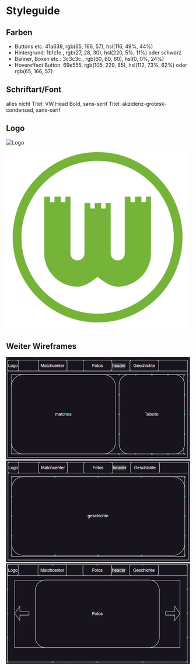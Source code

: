 # Styleguide
## Farben
- Buttons etc. 41a639, rgb(65, 166, 57), hsl(116, 49%, 44%)
- Hintergrund: 1b1c1e., rgb(27, 28, 30), hsl(220, 5%, 11%) oder schwarz
- Banner, Boxen etc.: 3c3c3c., rgb(60, 60, 60), hsl(0, 0%, 24%)
- Hovereffect Button: 69e555, rgb(105, 229, 85), hsl(112, 73%, 62%) oder rgb(65, 166, 57)
## Schriftart/Font
alles nicht Titel: VW Head Bold, sans-serif
Titel: akzidenz-grotesk-condensed, sans-serif
## Logo
![Logo]()
![Logo alt](./images/logo_alt.png)
## Weiter Wireframes
![matchcenter](./images/matchcenter.png)
![Geschichte](./images/geschichte.png)
![Fotos](./images/fotos.png)
